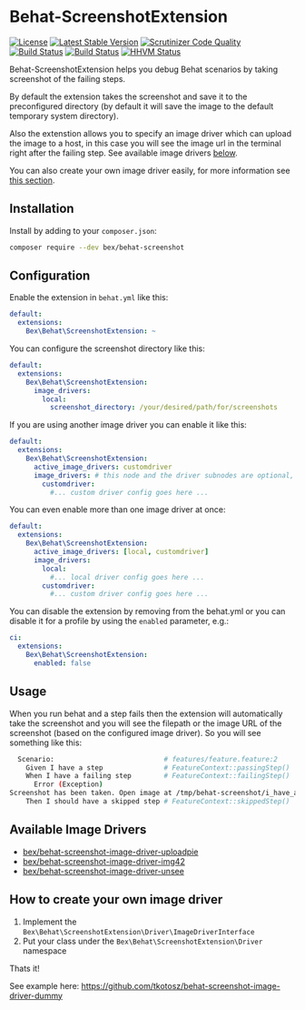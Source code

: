 Behat-ScreenshotExtension
=========================
[![License](https://poser.pugx.org/bex/behat-screenshot/license)](https://packagist.org/packages/bex/behat-screenshot)
[![Latest Stable Version](https://poser.pugx.org/bex/behat-screenshot/version)](https://packagist.org/packages/bex/behat-screenshot)
[![Scrutinizer Code Quality](https://scrutinizer-ci.com/g/elvetemedve/behat-screenshot/badges/quality-score.png?b=master)](https://scrutinizer-ci.com/g/elvetemedve/behat-screenshot/?branch=master)
[![Build Status](https://scrutinizer-ci.com/g/elvetemedve/behat-screenshot/badges/build.png?b=master)](https://scrutinizer-ci.com/g/elvetemedve/behat-screenshot/build-status/master)
[![Build Status](https://travis-ci.org/elvetemedve/behat-screenshot.svg?branch=master)](https://travis-ci.org/elvetemedve/behat-screenshot)
[![HHVM Status](http://hhvm.h4cc.de/badge/bex/behat-screenshot.svg?style=flat)](http://hhvm.h4cc.de/package/bex/behat-screenshot)

Behat-ScreenshotExtension helps you debug Behat scenarios by taking screenshot of the failing steps.

By default the extension takes the screenshot and save it to the preconfigured directory (by default it will save the image to the default temporary system directory).

Also the extenstion allows you to specify an image driver which can upload the image to a host, in this case you will see the image url in the terminal right after the failing step. See available image drivers [below](#available-image-drivers).

You can also create your own image driver easily, for more information see [this section](#how-to-create-your-own-image-driver).

Installation
------------

Install by adding to your `composer.json`:

```bash
composer require --dev bex/behat-screenshot
```

Configuration
-------------

Enable the extension in `behat.yml` like this:

```yml
default:
  extensions:
    Bex\Behat\ScreenshotExtension: ~
```

You can configure the screenshot directory like this:
```yml
default:
  extensions:
    Bex\Behat\ScreenshotExtension:
      image_drivers:
        local:
          screenshot_directory: /your/desired/path/for/screenshots
```

If you are using another image driver you can enable it like this:
```yml
default:
  extensions:
    Bex\Behat\ScreenshotExtension:
      active_image_drivers: customdriver
      image_drivers: # this node and the driver subnodes are optional, if you remove it then the driver's default values will be used
        customdriver:
          #... custom driver config goes here ...
```

You can even enable more than one image driver at once:
```yml
default:
  extensions:
    Bex\Behat\ScreenshotExtension:
      active_image_drivers: [local, customdriver]
      image_drivers:
        local:
          #... local driver config goes here ...
        customdriver:
          #... custom driver config goes here ...
```

You can disable the extension by removing from the behat.yml or you can disable it for a profile by using the `enabled` parameter, e.g.:
```yml
ci:
  extensions:
    Bex\Behat\ScreenshotExtension:
      enabled: false
```

Usage
-----

When you run behat and a step fails then the extension will automatically take the screenshot and you will see the filepath or the image URL of the screenshot (based on the configured image driver). So you will see something like this:

```bash
  Scenario:                           # features/feature.feature:2
    Given I have a step               # FeatureContext::passingStep()
    When I have a failing step        # FeatureContext::failingStep()
      Error (Exception)
Screenshot has been taken. Open image at /tmp/behat-screenshot/i_have_a_failing_step.png
    Then I should have a skipped step # FeatureContext::skippedStep()
```

Available Image Drivers
-----
- [bex/behat-screenshot-image-driver-uploadpie](https://packagist.org/packages/bex/behat-screenshot-image-driver-uploadpie)
- [bex/behat-screenshot-image-driver-img42](https://packagist.org/packages/bex/behat-screenshot-image-driver-img42)
- [bex/behat-screenshot-image-driver-unsee](https://packagist.org/packages/bex/behat-screenshot-image-driver-unsee)

How to create your own image driver
-----
1. Implement the `Bex\Behat\ScreenshotExtension\Driver\ImageDriverInterface`
1. Put your class under the `Bex\Behat\ScreenshotExtension\Driver` namespace

Thats it!

See example here: https://github.com/tkotosz/behat-screenshot-image-driver-dummy
